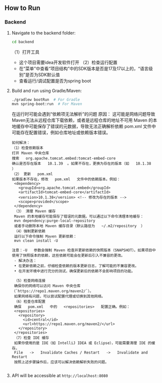 ## How to Run
### Backend
1. Navigate to the backend folder:
   ```sh
   cd backend
   ```
   （1）打开工具
   - 这个项目需要idea开发软件打开
   （2）检查运行配置
   - 在“菜单”中查看“项目结构”中的SDK版本是否是17及17以上的，“语言级别”是否为SDK默认值
   - 查看运行/调试配置是否为spring boot
   
2. Build and run using Gradle/Maven:
   ```sh
   ./gradlew bootRun  # For Gradle
   mvn spring-boot:run  # For Maven
   ```
   在运行时可能会遇到“依赖项无法解析”的问题
   原因：
   这可能是网络问题导致Maven无法从远程仓库下载依赖，或者是远程仓库的地址不可用
   Maven 的本地缓存中可能保存了错误的元数据，导致无法正确解析依赖
   pom.xml   文件中可能存在配置错误，例如仓库地址或依赖版本错误。
   ```
   如何解决：
   （1）检查依赖版本
   打开 Maven 中央仓库
   搜索   org.apache.tomcat.embed:tomcat-embed-core
   确认是否存在版本   10.1.39  。如果不存在，更换为存在的版本（如   10.1.38  ）
   （2） 更新   pom.xml 
   如果版本不存在，修改   pom.xml   文件中的依赖版本。例如：
    <dependency>
      <groupId>org.apache.tomcat.embed</groupId>
      <artifactId>tomcat-embed-core</artifactId>
      <version>10.1.38</version> <!-- 修改为存在的版本 -->
      <scope>provided</scope>
    </dependency>
    （3） 清理 Maven 缓存
    Maven 的本地缓存可能保存了错误的元数据。可以通过以下命令清理本地缓存：
    mvn dependency:purge-local-repository
    或者手动删除本地 Maven 缓存目录（默认路径为   ~/.m2/repository  ）
    （4）强制更新依赖
    运行以下命令强制 Maven 更新依赖：
    mvn clean install -U

   注意：-U   参数会强制 Maven 检查并更新依赖的快照版本（SNAPSHOT）。如果项目中使用了快照版本的依赖，这些依赖可能会在更新后引入不兼容的更改。
    - 解决办法：
    • 在更新依赖之前，仔细检查依赖的版本更新日志，了解可能的不兼容更改。
    • 在开发环境中进行充分的测试，确保更新后的依赖不会影响项目的功能。

    （5）检查网络连接
    确保你的网络可以访问 Maven 中央仓库（`https://repo1.maven.org/maven2/`）。
    如果网络有问题，可以尝试配置代理或切换到其他网络。
    （6）检查仓库配置
    确保   pom.xml   中的   <repositories>   配置正确。例如：
    <repositories>
      <repository>
        <id>central</id>
        <url>https://repo1.maven.org/maven2/</url>
      </repository>
    </repositories>
    （7）检查 IDE 缓存
    如果你使用的是 IDE（如 IntelliJ IDEA 或 Eclipse），可能需要清理 IDE 的缓存。
    File   ->   Invalidate Caches / Restart   ->   Invalidate and Restart  
    按照上述步骤操作后，应该可以解决依赖解析失败的问题。


3. API will be accessible at `http://localhost:8080`

<!--韦家装-->